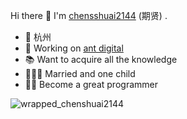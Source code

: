 Hi there 👋
I'm [chensshuai2144](https://www.yuque.com/chenshuai) (期贤) .
* 📍 杭州
* 🍉 Working on [ant digital](https://www.antdigital.com/)
* 📚 Want to acquire all the knowledge
* 👨‍👩‍👦 Married and one child
* 🦸‍♂️ Become a great programmer 


![wrapped_chenshuai2144](https://user-images.githubusercontent.com/8186664/223007829-aedee962-7547-491a-aa51-57280695554a.png)
